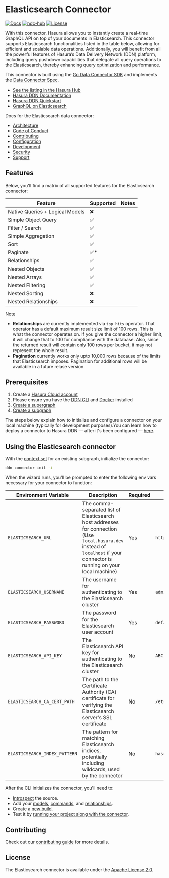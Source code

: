 # Elasticsearch Connector

[![Docs](https://img.shields.io/badge/docs-v3.x-brightgreen.svg?style=flat)](https://hasura.io/docs/3.0)
[![ndc-hub](https://img.shields.io/badge/ndc--hub-elasticsearch-blue.svg?style=flat)](https://hasura.io/connectors/elasticsearch)
[![License](https://img.shields.io/badge/license-Apache--2.0-purple.svg?style=flat)](https://www.apache.org/licenses/LICENSE-2.0)

With this connector, Hasura allows you to instantly create a real-time GraphQL API on top of your documents in
Elasticsearch. This connector supports Elasticsearch functionalities listed in the table below, allowing for efficient
and scalable data operations. Additionally, you will benefit from all the powerful features of Hasura’s Data Delivery
Network (DDN) platform, including query pushdown capabilities that delegate all query operations to the Elasticsearch,
thereby enhancing query optimization and performance.

This connector is built using the [Go Data Connector SDK](https://github.com/hasura/ndc-sdk-go) and implements the
[Data Connector Spec](https://github.com/hasura/ndc-spec).

- [See the listing in the Hasura Hub](https://hasura.io/connectors/elasticsearch)
- [Hasura DDN Documentation](https://hasura.io/docs/3.0)
- [Hasura DDN Quickstart](https://hasura.io/docs/3.0/getting-started/quickstart)
- [GraphQL on Elasticsearch](https://hasura.io/graphql/database/elasticsearch)

Docs for the Elasticsearch data connector:

- [Architecture](https://github.com/hasura/ndc-elasticsearch/blob/main/docs/architecture.md)
- [Code of Conduct](https://github.com/hasura/ndc-elasticsearch/blob/main/docs/code-of-conduct.md)
- [Contributing](https://github.com/hasura/ndc-elasticsearch/blob/main/docs/contributing.md)
- [Configuration](https://github.com/hasura/ndc-elasticsearch/blob/main/docs/configuration.md)
- [Development](https://github.com/hasura/ndc-elasticsearch/blob/main/docs/development.md)
- [Security](https://github.com/hasura/ndc-elasticsearch/blob/main/docs/security.md)
- [Support](https://github.com/hasura/ndc-elasticsearch/blob/main/docs/support.md)

## Features

Below, you'll find a matrix of all supported features for the Elasticsearch connector:

| Feature                         | Supported | Notes |
| ------------------------------- | --------- | ----- |
| Native Queries + Logical Models | ❌        |       |
| Simple Object Query             | ✅        |       |
| Filter / Search                 | ✅        |       |
| Simple Aggregation              | ✅        |       |
| Sort                            | ✅        |       |
| Paginate                        | ✅\*      |       |
| Relationships                   | ✅        |       |
| Nested Objects                  | ✅        |       |
| Nested Arrays                   | ✅        |       |
| Nested Filtering                | ✅        |       |
| Nested Sorting                  | ❌        |       |
| Nested Relationships            | ❌        |       |

> [!Note]
>
> - **Relationships** are currently implemented via `top_hits` operator. That operator has a default maximum result size limit of 100 rows. This is what the connector operates on. If you give the connector a higher limit, it will change that to 100 for compliance with the database. Also, since the returned result will contain only 100 rows per bucket, it may not represent the whole result.
> - **Pagination** currently works only upto 10,000 rows because of the limits that Elasticsearch imposes. Pagination for additional rows will be available in a future relase version.

## Prerequisites

1. Create a [Hasura Cloud account](https://console.hasura.io)
2. Please ensure you have the [DDN CLI](https://hasura.io/docs/3.0/cli/installation) and
   [Docker](https://docs.docker.com/engine/install/) installed
3. [Create a supergraph](https://hasura.io/docs/3.0/getting-started/init-supergraph)
4. [Create a subgraph](https://hasura.io/docs/3.0/getting-started/init-subgraph)

The steps below explain how to initialize and configure a connector on your local machine (typically for development
purposes).You can learn how to deploy a connector to Hasura DDN — after it's been configured —
[here](https://hasura.io/docs/3.0/getting-started/deployment/deploy-a-connector).

## Using the Elasticsearch connector

With the [context set](https://hasura.io/docs/3.0/cli/commands/ddn_context_set/) for an existing subgraph, initialize
the connector:

```sh
ddn connector init -i
```

When the wizard runs, you'll be prompted to enter the following env vars necessary for your connector to function:

| Environment Variable          | Description                                                                                                                                                                | Required | Example Value                                                  |
| ----------------------------- | -------------------------------------------------------------------------------------------------------------------------------------------------------------------------- | -------- | -------------------------------------------------------------- |
| `ELASTICSEARCH_URL`           | The comma-separated list of Elasticsearch host addresses for connection (Use `local.hasura.dev` instead of `localhost` if your connector is running on your local machine) | Yes      | `https://example.es.gcp.cloud.es.io:9200`                      |
| `ELASTICSEARCH_USERNAME`      | The username for authenticating to the Elasticsearch cluster                                                                                                               | Yes      | `admin`                                                        |
| `ELASTICSEARCH_PASSWORD`      | The password for the Elasticsearch user account                                                                                                                            | Yes      | `default`                                                      |
| `ELASTICSEARCH_API_KEY`       | The Elasticsearch API key for authenticating to the Elasticsearch cluster                                                                                                  | No       | `ABCzYWk0NEI0aDRxxxxxxxxxx1k6LWVQa2gxMUpRTUstbjNwTFIzbGoyUQ==` |
| `ELASTICSEARCH_CA_CERT_PATH`  | The path to the Certificate Authority (CA) certificate for verifying the Elasticsearch server's SSL certificate                                                            | No       | `/etc/connector/cacert.pem`                                    |
| `ELASTICSEARCH_INDEX_PATTERN` | The pattern for matching Elasticsearch indices, potentially including wildcards, used by the connector                                                                     | No       | `hasura*`                                                      |

After the CLI initializes the connector, you'll need to:

- [Introspect](https://hasura.io/docs/3.0/cli/commands/ddn_connector_introspect) the source.
- Add your [models](https://hasura.io/docs/3.0/cli/commands/ddn_model_add),
  [commands](https://hasura.io/docs/3.0/cli/commands/ddn_command_add), and
  [relationships](https://hasura.io/docs/3.0/cli/commands/ddn_relationship_add).
- Create a [new build](https://hasura.io/docs/3.0/cli/commands/ddn_supergraph_build_local).
- Test it by [running your project along with the connector](https://hasura.io/docs/3.0/cli/commands/ddn_run#examples).

## Contributing

Check out our [contributing guide](https://github.com/hasura/ndc-elasticsearch/blob/main/docs/contributing.md) for more
details.

## License

The Elasticsearch connector is available under the [Apache License 2.0](https://www.apache.org/licenses/LICENSE-2.0).

